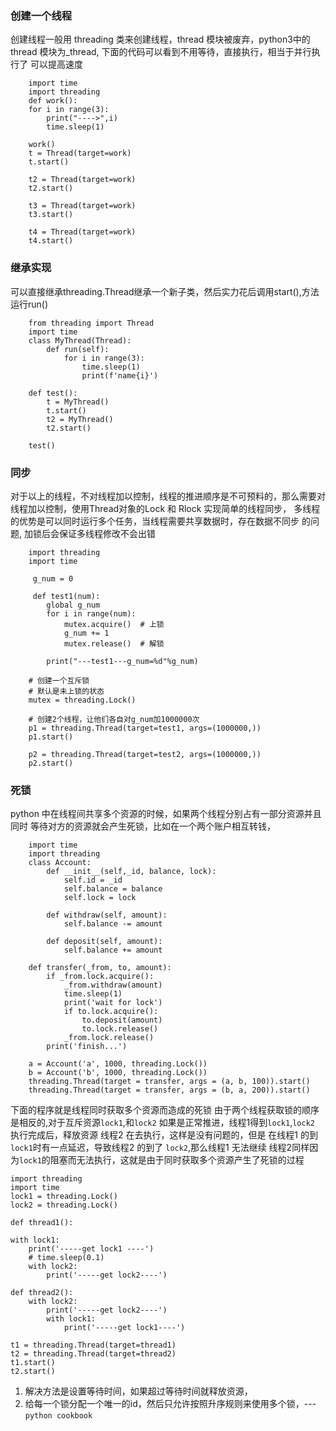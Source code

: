 ### 创建一个线程
创建线程一般用 threading 类来创建线程，thread 模块被废弃，python3中的thread
模块为_thread, 下面的代码可以看到不用等待，直接执行，相当于并行执行了
可以提高速度
    
        import time
        import threading
        def work():
        for i in range(3):
            print("---->",i)
            time.sleep(1)
        
        work()
        t = Thread(target=work)
        t.start()
        
        t2 = Thread(target=work)
        t2.start()
        
        t3 = Thread(target=work)
        t3.start()
        
        t4 = Thread(target=work)
        t4.start()
### 继承实现
可以直接继承threading.Thread继承一个新子类，然后实力花后调用start(),方法
运行run()
    
        from threading import Thread
        import time
        class MyThread(Thread):
            def run(self):
                for i in range(3):
                    time.sleep(1)
                    print(f'name{i}')
            
        def test():
            t = MyThread()
            t.start()
            t2 = MyThread()
            t2.start()
        
        test()
### 同步

对于以上的线程，不对线程加以控制，线程的推进顺序是不可预料的，那么需要对
线程加以控制，使用Thread对象的Lock 和 Rlock 实现简单的线程同步，
多线程的优势是可以同时运行多个任务，当线程需要共享数据时，存在数据不同步
的问题, 加锁后会保证多线程修改不会出错
        
        import threading
        import time
        
         g_num = 0
        
         def test1(num):
            global g_num
            for i in range(num):
                mutex.acquire()  # 上锁
                g_num += 1
                mutex.release()  # 解锁
        
            print("---test1---g_num=%d"%g_num)
         
        # 创建一个互斥锁
        # 默认是未上锁的状态
        mutex = threading.Lock()
        
        # 创建2个线程，让他们各自对g_num加1000000次
        p1 = threading.Thread(target=test1, args=(1000000,))
        p1.start()
        
        p2 = threading.Thread(target=test2, args=(1000000,))
        p2.start()
### 死锁
python 中在线程间共享多个资源的时候，如果两个线程分别占有一部分资源并且同时
等待对方的资源就会产生死锁，比如在一个两个账户相互转钱，
    
        import time
        import threading
        class Account:
            def __init__(self,_id, balance, lock):
                self.id = _id
                self.balance = balance
                self.lock = lock
        
            def withdraw(self, amount):
                self.balance -= amount
        
            def deposit(self, amount):
                self.balance += amount
        
        def transfer(_from, to, amount):
            if _from.lock.acquire():
                _from.withdraw(amount)
                time.sleep(1)
                print('wait for lock')
                if to.lock.acquire():
                    to.deposit(amount)
                    to.lock.release()
                _from.lock.release()
            print('finish...')
        
        a = Account('a', 1000, threading.Lock())
        b = Account('b', 1000, threading.Lock())
        threading.Thread(target = transfer, args = (a, b, 100)).start()
        threading.Thread(target = transfer, args = (b, a, 200)).start()
                        
下面的程序就是线程同时获取多个资源而造成的死锁
由于两个线程获取锁的顺序是相反的,对于互斥资源`lock1`,和`lock2`
如果是正常推进，线程1得到`lock1`,`lock2` 执行完成后，释放资源
线程2 在去执行，这样是没有问题的，但是
在线程1 的到`lock1`时有一点延迟，导致线程2 的到了 `lock2`,那么线程1 无法继续
线程2同样因为`lock1`的阻塞而无法执行，这就是由于同时获取多个资源产生了死锁的过程

    import threading
    import time
    lock1 = threading.Lock()
    lock2 = threading.Lock()
    
    def thread1():

    with lock1:
        print('-----get lock1 ----')
        # time.sleep(0.1)
        with lock2:
            print('-----get lock2----')

    def thread2():
        with lock2:
            print('-----get lock2----')
            with lock1:
                print('-----get lock1----')
    
    t1 = threading.Thread(target=thread1)
    t2 = threading.Thread(target=thread2)
    t1.start()
    t2.start()
1. 解决方法是设置等待时间，如果超过等待时间就释放资源，
2. 给每一个锁分配一个唯一的id，然后只允许按照升序规则来使用多个锁，--- `python cookbook`



